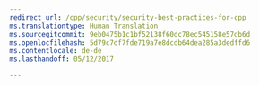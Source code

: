 ```yaml
---
redirect_url: /cpp/security/security-best-practices-for-cpp
ms.translationtype: Human Translation
ms.sourcegitcommit: 9eb0475b1c1bf52138f60dc78ec545158e57db6d
ms.openlocfilehash: 5d79c7df7fde719a7e8dcdb64dea285a3dedffd6
ms.contentlocale: de-de
ms.lasthandoff: 05/12/2017

---
```

